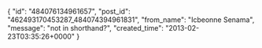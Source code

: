  {
   "id": "484076134961657",
   "post_id": "462493170453287_484074394961831",
   "from_name": "Icbeonne Senama",
   "message": "not in shorthand?",
   "created_time": "2013-02-23T03:35:26+0000"
 }

